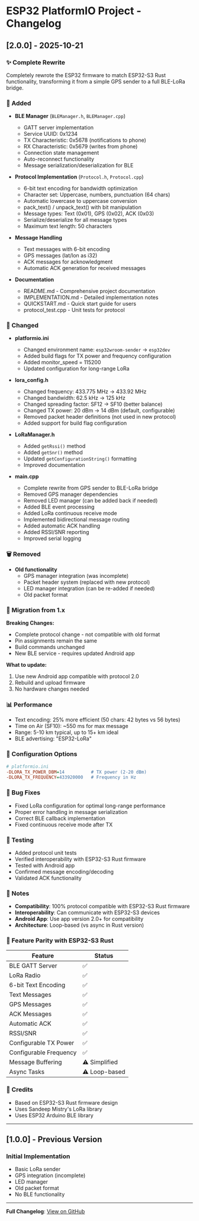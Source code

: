 # ESP32 PlatformIO Project - Changelog

## [2.0.0] - 2025-10-21

### ✨ Complete Rewrite
Completely rewrote the ESP32 firmware to match ESP32-S3 Rust functionality, transforming it from a simple GPS sender to a full BLE-LoRa bridge.

### 🎯 Added
- **BLE Manager** (`BLEManager.h`, `BLEManager.cpp`)
  - GATT server implementation
  - Service UUID: 0x1234
  - TX Characteristic: 0x5678 (notifications to phone)
  - RX Characteristic: 0x5679 (writes from phone)
  - Connection state management
  - Auto-reconnect functionality
  - Message serialization/deserialization for BLE

- **Protocol Implementation** (`Protocol.h`, `Protocol.cpp`)
  - 6-bit text encoding for bandwidth optimization
  - Character set: Uppercase, numbers, punctuation (64 chars)
  - Automatic lowercase to uppercase conversion
  - pack_text() / unpack_text() with bit manipulation
  - Message types: Text (0x01), GPS (0x02), ACK (0x03)
  - Serialize/deserialize for all message types
  - Maximum text length: 50 characters

- **Message Handling**
  - Text messages with 6-bit encoding
  - GPS messages (lat/lon as i32)
  - ACK messages for acknowledgment
  - Automatic ACK generation for received messages

- **Documentation**
  - README.md - Comprehensive project documentation
  - IMPLEMENTATION.md - Detailed implementation notes
  - QUICKSTART.md - Quick start guide for users
  - protocol_test.cpp - Unit tests for protocol

### 🔧 Changed
- **platformio.ini**
  - Changed environment name: `esp32wroom-sender` → `esp32dev`
  - Added build flags for TX power and frequency configuration
  - Added monitor_speed = 115200
  - Updated configuration for long-range LoRa

- **lora_config.h**
  - Changed frequency: 433.775 MHz → 433.92 MHz
  - Changed bandwidth: 62.5 kHz → 125 kHz
  - Changed spreading factor: SF12 → SF10 (better balance)
  - Changed TX power: 20 dBm → 14 dBm (default, configurable)
  - Removed packet header definitions (not used in new protocol)
  - Added support for build flag configuration

- **LoRaManager.h**
  - Added `getRssi()` method
  - Added `getSnr()` method
  - Updated `getConfigurationString()` formatting
  - Improved documentation

- **main.cpp**
  - Complete rewrite from GPS sender to BLE-LoRa bridge
  - Removed GPS manager dependencies
  - Removed LED manager (can be added back if needed)
  - Added BLE event processing
  - Added LoRa continuous receive mode
  - Implemented bidirectional message routing
  - Added automatic ACK handling
  - Added RSSI/SNR reporting
  - Improved serial logging

### 🗑️ Removed
- **Old functionality**
  - GPS manager integration (was incomplete)
  - Packet header system (replaced with new protocol)
  - LED manager integration (can be re-added if needed)
  - Old packet format

### 🔄 Migration from 1.x

**Breaking Changes:**
- Complete protocol change - not compatible with old format
- Pin assignments remain the same
- Build commands unchanged
- New BLE service - requires updated Android app

**What to update:**
1. Use new Android app compatible with protocol 2.0
2. Rebuild and upload firmware
3. No hardware changes needed

### 📊 Performance
- Text encoding: 25% more efficient (50 chars: 42 bytes vs 56 bytes)
- Time on Air (SF10): ~550 ms for max message
- Range: 5-10 km typical, up to 15+ km ideal
- BLE advertising: "ESP32-LoRa"

### 🔧 Configuration Options
```ini
# platformio.ini
-DLORA_TX_POWER_DBM=14          # TX power (2-20 dBm)
-DLORA_TX_FREQUENCY=433920000   # Frequency in Hz
```

### 🐛 Bug Fixes
- Fixed LoRa configuration for optimal long-range performance
- Proper error handling in message serialization
- Correct BLE callback implementation
- Fixed continuous receive mode after TX

### 🧪 Testing
- Added protocol unit tests
- Verified interoperability with ESP32-S3 Rust firmware
- Tested with Android app
- Confirmed message encoding/decoding
- Validated ACK functionality

### 📝 Notes
- **Compatibility**: 100% protocol compatible with ESP32-S3 Rust firmware
- **Interoperability**: Can communicate with ESP32-S3 devices
- **Android App**: Use app version 2.0+ for compatibility
- **Architecture**: Loop-based (vs async in Rust version)

### 🎯 Feature Parity with ESP32-S3 Rust

| Feature | Status |
|---------|--------|
| BLE GATT Server | ✅ |
| LoRa Radio | ✅ |
| 6-bit Text Encoding | ✅ |
| Text Messages | ✅ |
| GPS Messages | ✅ |
| ACK Messages | ✅ |
| Automatic ACK | ✅ |
| RSSI/SNR | ✅ |
| Configurable TX Power | ✅ |
| Configurable Frequency | ✅ |
| Message Buffering | ⚠️ Simplified |
| Async Tasks | ⚠️ Loop-based |

### 👥 Credits
- Based on ESP32-S3 Rust firmware design
- Uses Sandeep Mistry's LoRa library
- Uses ESP32 Arduino BLE library

---

## [1.0.0] - Previous Version

### Initial Implementation
- Basic LoRa sender
- GPS integration (incomplete)
- LED manager
- Old packet format
- No BLE functionality

---

**Full Changelog**: [View on GitHub](../../CHANGELOG.md)
